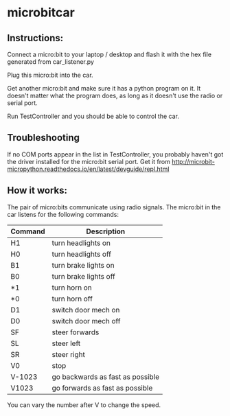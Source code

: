 # microbitcar

## Instructions:

Connect a micro:bit to your laptop / desktop and flash it with the hex file generated from car_listener.py

Plug this micro:bit into the car.

Get another micro:bit and make sure it has a python program on it. It doesn't matter what the program does, as long as it doesn't use the radio or serial port.

Run TestController and you should be able to control the car.

## Troubleshooting
If no COM ports appear in the list in TestController, you probably haven't got the driver installed for the micro:bit serial port.
Get it from http://microbit-micropython.readthedocs.io/en/latest/devguide/repl.html

## How it works:
The pair of micro:bits communicate using radio signals. The micro:bit in the car listens for the following commands:

| Command | Description |
| --- | --- |
| H1 | turn headlights on |
| H0 | turn headlights off |
| B1 | turn brake lights on |
| B0 | turn brake lights off |
| &ast;1 | turn horn on |
| &ast;0 | turn horn off |
| D1 | switch door mech on |
| D0 | switch door mech off |
| SF | steer forwards |
| SL | steer left |
| SR | steer right |
| V0 | stop |
| V-1023 | go backwards as fast as possible |
| V1023 | go forwards as fast as possible |

You can vary the number after V to change the speed.
